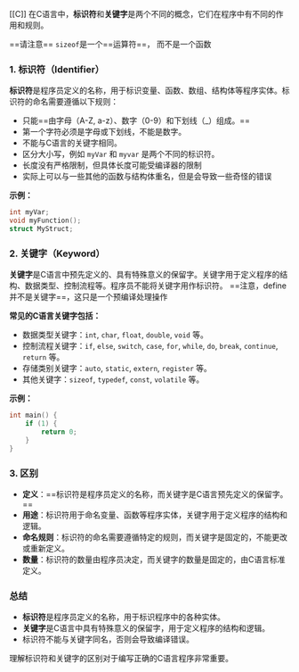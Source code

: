 [[C]]
在C语言中，**标识符**和**关键字**是两个不同的概念，它们在程序中有不同的作用和规则。


==请注意== `sizeof`是一个==运算符==， 而不是一个函数

### 1. 标识符（Identifier）
**标识符**是程序员定义的名称，用于标识变量、函数、数组、结构体等程序实体。标识符的命名需要遵循以下规则：
- 只能==由字母（A-Z, a-z）、数字（0-9）和下划线（_）组成。==
- 第一个字符必须是字母或下划线，不能是数字。
- 不能与C语言的关键字相同。
- 区分大小写，例如 `myVar` 和 `myvar` 是两个不同的标识符。
- 长度没有严格限制，但具体长度可能受编译器的限制
- 实际上可以与一些其他的函数与结构体重名，但是会导致一些奇怪的错误

**示例：**
```c
int myVar;
void myFunction();
struct MyStruct;
```

### 2. 关键字（Keyword）
**关键字**是C语言中预先定义的、具有特殊意义的保留字。关键字用于定义程序的结构、数据类型、控制流程等。程序员不能将关键字用作标识符。
==注意，define并不是关键字==，这只是一个预编译处理操作

**常见的C语言关键字包括：**
- 数据类型关键字：`int`, `char`, `float`, `double`, `void` 等。
- 控制流程关键字：`if`, `else`, `switch`, `case`, `for`, `while`, `do`, `break`, `continue`, `return` 等。
- 存储类别关键字：`auto`, `static`, `extern`, `register` 等。
- 其他关键字：`sizeof`, `typedef`, `const`, `volatile` 等。

**示例：**
```c
int main() {
    if (1) {
        return 0;
    }
}
```

### 3. 区别
- **定义**：==标识符是程序员定义的名称，而关键字是C语言预先定义的保留字。==
- **用途**：标识符用于命名变量、函数等程序实体，关键字用于定义程序的结构和逻辑。
- **命名规则**：标识符的命名需要遵循特定的规则，而关键字是固定的，不能更改或重新定义。
- **数量**：标识符的数量由程序员决定，而关键字的数量是固定的，由C语言标准定义。

### 总结
- **标识符**是程序员定义的名称，用于标识程序中的各种实体。
- **关键字**是C语言中具有特殊意义的保留字，用于定义程序的结构和逻辑。
- 标识符不能与关键字同名，否则会导致编译错误。

理解标识符和关键字的区别对于编写正确的C语言程序非常重要。
